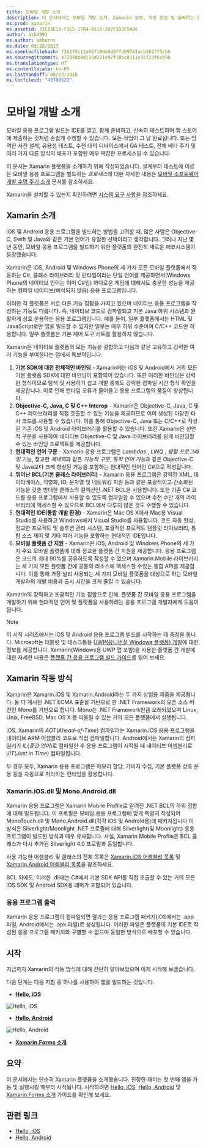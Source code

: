 ```yaml
---
title: 모바일 개발 소개
description: 이 문서에서는 모바일 개발 소개, Xamarin 설명, 작동 방법 및 출력하는 응용 프로그램을 제공합니다.
ms.prod: xamarin
ms.assetid: 33C83E13-F3E5-17B4-6512-207F3D3C5AB6
author: asb3993
ms.author: amburns
ms.date: 03/28/2017
ms.openlocfilehash: f3b1f5c11a02710de8d0ffd09741acb3017f5cb6
ms.sourcegitcommit: 47709db4d115d221e97f18bc8111c95723f6cb9b
ms.translationtype: HT
ms.contentlocale: ko-KR
ms.lasthandoff: 08/13/2018
ms.locfileid: "43780523"
---
```

# <a name="introduction-to-mobile-development"></a>모바일 개발 소개

모바일 응용 프로그램 빌드는 IDE를 열고, 함께 준비하고, 신속히 테스트하며 앱 스토어에 제출하는 것처럼 손쉽게 수행할 수 있습니다. 모든 작업이 그 날 완료됩니다. 또는 엄격한 사전 설계, 유용성 테스트, 수천 대의 디바이스에서 QA 테스트, 전체 베타 주기 및 여러 가지 다른 방식의 배포가 포함된 매우 복잡한 프로세스일 수 있습니다.

이 문서는 Xamarin 플랫폼을 소개하기 위해 작성되었습니다. 설계부터 테스트에 이르는 모바일 응용 프로그램을 빌드하는 *프로세스*에 대한 자세한 내용은 [모바일 소프트웨어 개발 수명 주기 소개](~/cross-platform/get-started/introduction-to-mobile-sdlc.md) 문서를 참조하세요.

Xamarin을 설치할 수 있는지 확인하려면 [시스템 요구 사항](~/cross-platform/get-started/requirements.md#macos-requirements)을 참조하세요.

## <a name="introduction-to-xamarin"></a>Xamarin 소개

iOS 및 Android 응용 프로그램을 빌드하는 방법을 고려할 때, 많은 사람은 Objective-C, Swift 및 Java와 같은 기본 언어가 유일한 선택이라고 생각합니다. 그러나 지난 몇 년 동안, 모바일 응용 프로그램을 빌드하기 위한 플랫폼의 완전히 새로운 에코시스템이 등장했습니다.

Xamarin은 iOS, Android 및 Windows Phone의 세 가지 모든 모바일 플랫폼에서 작동하는 C#, 클래스 라이브러리 및 런타임이라는 단일 언어를 제공하면서(Windows Phone의 네이티브 언어는 이미 C#임) 까다로운 게임에 대해서도 충분한 성능을 제공하는 컴파일 네이티브(해석되지 않음) 응용 프로그램입니다.

이러한 각 플랫폼은 서로 다른 기능 집합을 가지고 있으며 네이티브 응용 프로그램을 작성하는 기능도 다릅니다. 즉, 네이티브 코드로 컴파일되고 기본 Java 하위 시스템과 원활하게 상호 운용하는 응용 프로그램입니다. 예를 들어, 일부 플랫폼에서는 HTML 및 JavaScript로만 앱을 빌드할 수 있지만 일부는 매우 하위 수준이며 C/C++ 코드만 허용합니다. 일부 플랫폼은 기본 제어 도구 키트를 활용하지 않습니다.

Xamarin은 네이티브 플랫폼의 모든 기능을 결합하고 다음과 같은 고유하고 강력한 여러 기능을 부여한다는 점에서 독보적입니다.

1.   **기본 SDK에 대한 전체적인 바인딩** - Xamarin에는 iOS 및 Android에서 거의 모든 기본 플랫폼 SDK에 대한 바인딩이 포함되어 있습니다. 또한 이러한 바인딩은 강력한 형식이므로 탐색 및 사용하기 쉽고 개발 중에도 강력한 컴파일 시간 형식 확인을 제공합니다. 이로 인해 런타임 오류가 줄어들고 응용 프로그램의 품질이 향상됩니다.
1.   **Objective-C, Java, C 및 C++ Interop** - Xamarin은 Objective-C, Java, C 및 C++ 라이브러리를 직접 호출할 수 있는 기능을 제공하므로 이미 생성된 다양한 타사 코드를 사용할 수 있습니다. 이를 통해 Objective-C, Java 또는 C/C++로 작성된 기존 iOS 및 Android 라이브러리를 활용할 수 있습니다. 또한 Xamarin은 선언적 구문을 사용하여 네이티브 Objective-C 및 Java 라이브러리를 쉽게 바인딩할 수 있는 바인딩 프로젝트를 제공합니다.
1.   **현대적인 언어 구문** - Xamarin 응용 프로그램은 *Lambdas* ,  *LINQ* ,  *병렬 프로그래밍* 기능, 정교한 *제네릭*과 같은 *기능적 구문*, *동적 언어 기능*과 같은 Objective-C 및 Java보다 크게 향상된 기능을 포함하는 현대적인 언어인 C#으로 작성됩니다.
1.   **뛰어난 BCL(기본 클래스 라이브러리)** - Xamarin 응용 프로그램은 강력한 XML, 데이터베이스, 직렬화, IO, 문자열 및 네트워킹 지원 등과 같은 포괄적이고 간소화된 기능을 갖춘 방대한 클래스의 컬렉션인 .NET BCL을 사용합니다. 또한 기존 C# 코드를 응용 프로그램에서 사용할 수 있도록 컴파일할 수 있으며 수천 수만 개의 라이브러리에 액세스할 수 있으므로 BCL에서 다루지 않은 것도 수행할 수 있습니다.
1.   **현대적인 IDE(통합 개발 환경)** - Xamarin은 Mac OS X에서 Mac용 Visual Studio를 사용하고 Windows에서 Visual Studio를 사용합니다. 코드 자동 완성, 정교한 프로젝트 및 솔루션 관리 시스템, 포괄적인 프로젝트 템플릿 라이브러리, 통합 소스 제어 및 기타 여러 기능을 포함하는 현대적인 IDE입니다.
1.   **모바일 플랫폼 간 지원** - Xamarin은 iOS, Android 및 Windows Phone의 세 가지 주요 모바일 플랫폼에 대해 정교한 플랫폼 간 지원을 제공합니다. 응용 프로그램은 코드의 최대 90%를 공유하도록 작성할 수 있으며 Xamarin.Mobile 라이브러리는 세 가지 모든 플랫폼 간에 공통의 리소스에 액세스할 수있는 통합 API를 제공합니다. 이를 통해 가장 널리 사용되는 세 가지 모바일 플랫폼을 대상으로 하는 모바일 개발자의 개발 비용과 출시 시간을 크게 줄일 수 있습니다.


Xamarin의 강력하고 포괄적인 기능 집합으로 인해, 플랫폼 간 모바일 응용 프로그램을 개발하기 위해 현대적인 언어 및 플랫폼을 사용하려는 응용 프로그램 개발자에게 도움이 됩니다.


> [!NOTE]
> 이 시작 시리즈에서는 iOS 및 Android 응용 프로그램 빌드를 시작하는 데 중점을 둡니다. Microsoft는 태블릿 및 데스크톱용 [UWP(유니버설 Windows 플랫폼) 개발](https://docs.microsoft.com/windows/uwp/develop/)에 대한 정보를 제공합니다. Xamarin(Windows용 UWP 앱 포함)을 사용한 플랫폼 간 개발에 대한 자세한 내용은 [플랫폼 간 응용 프로그램 빌드 가이드](~/cross-platform/app-fundamentals/building-cross-platform-applications/index.md)를 읽어 보세요.



## <a name="how-does-xamarin-work"></a>Xamarin 작동 방식

Xamarin은 Xamarin.iOS 및 Xamarin.Android라는 두 가지 상업용 제품을 제공합니다. 둘 다 게시된 .NET ECMA 표준을 기반으로 한 .NET Framework의 오픈 소스 버전인 *Mono*를 기반으로 합니다. Mono는 .NET Framework만큼 오래되었으며 Linux, Unix, FreeBSD, Mac OS X 등 떠올릴 수 있는 거의 모든 플랫폼에서 실행됩니다.

iOS, Xamarin의 *AOT*(*Ahead-of-Time*) 컴파일러는 Xamarin.iOS 응용 프로그램을 네이티브 ARM 어셈블리 코드로 직접 컴파일합니다. Android에서는 Xamarin의 컴파일러가 *IL*(*중간 언어*)로 컴파일한 후 응용 프로그램이 시작될 때 네이티브 어셈블리로 *JIT*(*Just in Time*) 컴파일됩니다.

두 경우 모두, Xamarin 응용 프로그램은 메모리 할당, 가비지 수집, 기본 플랫폼 상호 운용 등을 자동으로 처리하는 런타임을 활용합니다.



### <a name="xamariniosdll-and-monoandroiddll"></a>Xamarin.iOS.dll 및 Mono.Android.dll

Xamarin 응용 프로그램은 Xamarin Mobile Profile로 알려진 .NET BCL의 하위 집합에 대해 빌드됩니다. 이 프로필은 모바일 응용 프로그램에 맞게 특별히 작성되어 MonoTouch.dll 및 Mono.Android.dll(각각 iOS 및 Android용)에 패키지됩니다 이 방식은 Silverlight/Moonlight .NET 프로필에 대해 Silverlight(및 Moonlight) 응용 프로그램이 빌드된 방식과 매우 유사합니다. 사실, Xamarin Mobile Profile은 BCL 클래스가 다시 추가된 Silverlight 4.0 프로필과 동일합니다.

사용 가능한 어셈블리 및 클래스의 전체 목록은 [Xamarin.iOS 어셈블리 목록](~/cross-platform/internals/available-assemblies.md) 및 [Xamarin.Android 어셈블리 목록](~/cross-platform/internals/available-assemblies.md)을 참조하세요.

BCL 외에도, 이러한 .dll에는 C#에서 기본 SDK API를 직접 호출할 수 있는 거의 모든 iOS SDK 및 Android SDK용 래퍼가 포함되어 있습니다.



### <a name="application-output"></a>응용 프로그램 출력

Xamarin 응용 프로그램이 컴파일되면 결과는 응용 프로그램 패키지(iOS에서는 .app 파일, Android에서는 .apk 파일)로 생성됩니다. 이러한 파일은 플랫폼의 기본 IDE로 작성된 응용 프로그램 패키지와 구별할 수 없으며 동일한 방식으로 배포할 수 있습니다.



## <a name="getting-started"></a>시작

지금까지 Xamarin의 작동 방식에 대해 간단히 알아보았으며 이제 시작해 보겠습니다.

다음 단계는 다음 지침 중 하나를 사용하여 앱을 빌드하는 것입니다.

* [**Hello, iOS**](~/ios/get-started/hello-ios/index.md)

![](introduction-to-mobile-development-images/ios.png "Hello, iOS")


* [**Hello, Android**](~/android/get-started/hello-android/index.md)

![](introduction-to-mobile-development-images/android.png "Hello, Android")


* [**Xamarin.Forms 소개**](~/xamarin-forms/get-started/introduction-to-xamarin-forms.md)





## <a name="summary"></a>요약

이 문서에서는 단순히 Xamarin 플랫폼을 소개했습니다. 진정한 재미는 첫 번째 앱을 가동 및 실행시킬 때부터 시작됩니다. 시작하려면 [Hello, iOS](~/ios/get-started/hello-ios/index.md), [Hello, Android](~/android/get-started/hello-android/index.md) 및 [Xamarin.Forms 소개](~/xamarin-forms/get-started/introduction-to-xamarin-forms.md) 가이드를 확인해 보세요.


## <a name="related-links"></a>관련 링크

- [Hello, iOS](~/ios/get-started/hello-ios/index.md)
- [Hello, Android](~/android/get-started/hello-android/index.md)
